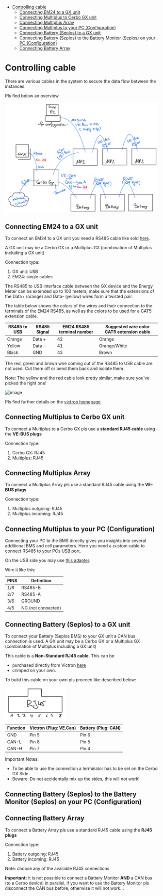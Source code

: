 - [Controlling cable](#controlling-cable)
  - [Connecting EM24 to a GX unit](#connecting-em24-to-a-gx-unit)
  - [Connecting Multiplus to Cerbo GX unit](#connecting-multiplus-to-cerbo-gx-unit)
  - [Connecting Multiplus Array](#connecting-multiplus-array)
  - [Connecting Multiplus to your PC (Configuration)](#connecting-multiplus-to-your-pc-configuration)
  - [Connecting Battery (Seplos) to a GX unit](#connecting-battery-seplos-to-a-gx-unit)
  - [Connecting Battery (Seplos) to the Battery Monitor (Seplos) on your PC (Configuration)](#connecting-battery-seplos-to-the-battery-monitor-seplos-on-your-pc-configuration)
  - [Connecting Battery Array](#connecting-battery-array)


# Controlling cable

There are various cables in the system to secure the data flow between the instances. 

Pls find below an overview 

![cable overview](./controlcable_overview.png)

## Connecting EM24 to a GX unit

To connect an EM24 to a GX unit you need a RS485 cable like sold [here](https://www.amazon.de/Victron-Energy-Interface-ASS030572018-Adapter-Kabel/dp/B09NRBLW96/). 

A GX unit may be a Cerbo GX or a Multiplus GX (combination of Multiplus including a GX unit)

Connection type: 
1. GX unit: USB 
2. EM24: single cables

The RS485 to USB interface cable between the GX device and the Energy Meter can be extended up to 100 meters; make sure that the extensions of the Data+ (orange) and Data- (yellow) wires form a twisted pair.

The table below shows the colors of the wires and their connection to the terminals of the EM24 RS485, as well as the colors to be used for a CAT5 extension cable.

|RS485 to USB|RS485 Signal|EM24 RS485 terminal number|Suggested wire color CAT5 extension cable|
|---|---|---|---|
|Orange|Data +|42|Orange|
|Yellow|Data -|41|Orange/White|
|Black|GND|43|Brown|

The red, green and brown wire coming out of the RS485 to USB cable are not used. Cut them off or bend them back and isolate them.

Note: The yellow and the red cable look pretty similar, make sure you've picked the right one! 

![image](https://www.victronenergy.com/media/pg/Energy_Meter_EM24_RS485/en/image/1640f1c986c3fa.svg)

Pls find further details on the [victron homepage](https://www.victronenergy.com/media/pg/Energy_Meter_EM24_RS485/en/installation-and-configuration.html#UUID-842df419-d17e-0830-4845-5c17d719ff1f)

## Connecting Multiplus to Cerbo GX unit

To connect a Multiplus to a Cerbo GX pls use a **standard RJ45 cable** using the **VE-BUS plugs**

Connection type: 
1. Cerbo GX: RJ45
2. Multiplus: RJ45

## Connecting Multiplus Array

To connect a Multiplus Array pls use a standard RJ45 cable using the **VE-BUS plugs**

Connection type: 
1. Multiplus outgoing: RJ45
2. Multiplus incoming: RJ45

## Connecting Multiplus to your PC (Configuration)


Connecting your PC to the BMS directly gives you insights into several additional BMS and cell parameters. Here you need a custom cable to connect RS485 to your PCs USB port.

On the USB side you may use [this adapter](https://amzn.eu/d/hG4b37t).

Wire it like this: 

|PINS|Definition|
|---|---|
|1/8|RS485-B|
|2/7|RS485-A|
|3/6|GROUND|
|4/5|NC (not connected)|



## Connecting Battery (Seplos) to a GX unit 

To connect your Battery (Seplos BMS) to your GX unit a CAN bus connection is used. 
A GX unit may be a Cerbo GX or a Multiplus GX (combination of Multiplus including a GX unit)

This cable is a **Non-Standard RJ45 cable**. This can be 

* purchased directly from Victron [here](https://greenakku.de/Zubehoer/Systemueberwachung/Interfaces/VE-Can-zu-CAN-bus-BMS-Typ-B-Kabel-5m::3676.html)
* crimped on your own.

To build this cable on your own pls proceed like described below: 

<img src="./rj45-pinning.png" width="200">

|Function|Victron (Plug: VE.Can)|Battery (Plug: CAN)|
|---|---|---|
|GND|Pin 5|Pin 6|
|CAN-L|Pin 8|Pin 5|
|CAN-H|Pin 7|Pin 4|

Important Notes:
* To be able to use the connection a terminator has to be set on the Cerbo GX Side
* Beware: Do not accidentally mix up the sides, this will not work!

## Connecting Battery (Seplos) to the Battery Monitor (Seplos) on your PC (Configuration)

## Connecting Battery Array

To connect a Battery Array pls use a standard RJ45 cable using the **RJ45 plugs**

Connection type: 
1. Battery outgoing: RJ45
2. Battery incoming: RJ45

Note: choose any of the available RJ45 connections.

**Important:** It is not possible to connect a Battery Monitor **AND** a CAN bus (to a Cerbo device) in parallel, if you want to use the Battery Monitor pls disconnect the CAN bus before, otherwise it will not work...
